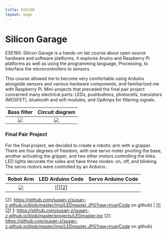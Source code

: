 ```yaml
---
title: ESE190
layout: page
---
```


# Silicon Garage

ESE190: Silicon Garage is a hands-on lab course about open source hardware and software platforms.  It explores Aruino and Raspberry Pi platforms as well as using the programming language, Processing, to interface the microcontrollers to sensors.

This course allowed me to become very comfortable using Arduino alongside sensors and various hardware components, and familiarized me with Raspberry Pi. Mini-projects that preceded the final pair project concerned many electrical parts: LEDs, pushbuttons, photocells, transistors (MOSFET), bluetooth and wifi modules, and OpAmps for filtering signals. 

Bass filter          |  Circuit diagram
:-------------------------:|:-------------------------:
![](https://github.com/susan-z/susan-z.github.io/blob/master/img/bassfilter.JPG?raw=true)  |  ![](https://github.com/susan-z/susan-z.github.io/blob/master/img/basscircuit.JPG?raw=true)

### Final Pair Project

For the final project, we decided to create a robotic arm with a gripper. There are four degrees of freedom, with one servo moter pivoting the base, another activating the gripper, and two other motors controlling the links. LED lights decorate the sides and have three modes: on, off, and blinking. The servo motors were controlled by an Arduino. 

Robot Arm          |  LED Arduino Code |  Servo Arduino Code 
:-------------------------:|:--------:|:--------:
![](https://github.com/susan-z/susan-z.github.io/blob/master/img/ese190%20Cropped.jpg?raw=true)  |  [![][2]][1]
  [1]: https://github.com/susan-z/susan-z.github.io/blob/master/projects/LEDmaster.ino
  [2]: https://github.com/susan-z/susan-z.github.io/blob/master/img/LEDmaster.JPG?raw=true(Code on github) |  [![][2]][1]
  [1]: https://github.com/susan-z/susan-z.github.io/blob/master/projects/LEDmaster.ino
  [2]: https://github.com/susan-z/susan-z.github.io/blob/master/img/LEDmaster.JPG?raw=true(Code on github)
  
  <!--| ![][2]][1]
  [1]: https://github.com/susan-z/susan-z.github.io/blob/master/projects/roboservo.ino
  [2]: https://github.com/susan-z/susan-z.github.io/blob/master/img/roboservo.JPG?raw=true(Code on github)-->

